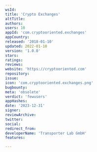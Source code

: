 ```yaml
---
wsId: 
title: 'Crypto Exchanges'
altTitle: 
authors: 
users: 10
appId: 'com.cryptooriented.exchanges'
appCountry: 
released: '2018-01-10'
updated: 2022-01-10
version: '1.0.0'
stars: 
ratings: 
reviews: 
website: 'https://cryptooriented.com'
repository: 
issue: 
icon: 'com.cryptooriented.exchanges.png'
bugbounty: 
meta: 'obsolete'
verdict: 'fewusers'
appHashes: 
date: '2023-12-31'
signer: 
reviewArchive: 
twitter: 
social: 
redirect_from: 
developerName: 'Transporter Lab GmbH'
features: 

---
```


